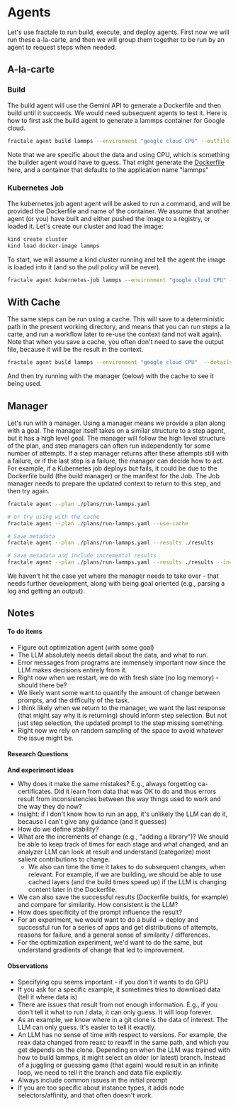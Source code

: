 # Agents

Let's use fractale to run build, execute, and deploy agents. First now we will run these a-la-carte, and then we will group them together to be run by an agent to request steps when needed.

## A-la-carte

### Build

The build agent will use the Gemini API to generate a Dockerfile and then build until it succeeds. We would need subsequent agents to test it.
Here is how to first ask the build agent to generate a lammps container for Google cloud.

```bash
fractale agent build lammps --environment "google cloud CPU" --outfile Dockerfile --details "Ensure all globbed files from examples/reaxff/HNS from the root of the lammps codebase are in the WORKDIR. Clone the latest branch of LAMMPS."
```

Note that we are specific about the data and using CPU, which is something the builder agent would have to guess.
That might generate the [Dockerfile](Dockerfile) here, and a container that defaults to the application name "lammps"

### Kubernetes Job

The kubernetes job agent agent will be asked to run a command, and will be provided the Dockerfile and name of the container. We assume that another agent (or you) have built and either pushed the image to a registry, or loaded it. Let's create our cluster and load the image:

```bash
kind create cluster
kind load docker-image lammps
```

To start, we will assume a kind cluster running and tell the agent the image is loaded into it (and so the pull policy will be never). 

```bash
fractale agent kubernetes-job lammps --environment "google cloud CPU" --context-file ./Dockerfile --no-pull --details "Run in.reaxff.hns in the pwd with lmp" --outfile ./job.yaml
```

## With Cache

The same steps can be run using a cache. This will save to a deterministic path in the present working directory, and means that you can run steps a la carte, and run a workflow later to re-use the context (and not wait again).
Note that when you save a cache, you often don't need to save the output file, because it will be the result in the context.

```bash
fractale agent build lammps --environment "google cloud CPU"  --details "Ensure all globbed files from examples/reaxff/HNS from the root of the lammps codebase are in the WORKDIR. Clone the latest branch of LAMMPS." --use-cache
```

And then try running with the manager (below) with the cache to see it being used.

## Manager

Let's run with a manager. Using a manager means we provide a plan along with a goal. The manager itself takes on a similar structure to a step agent, but it has a high level goal. The manager will follow the high level structure of the plan, and step
managers can often run independently for some number of attempts. If a step manager
returns after these attempts still with a failure, or if the last step is a failure,
the manager can decide how to act. For example, if a Kubernetes job deploys but fails,
it could be due to the Dockerfile build (the build manager) or the manifest for the Job.
The Job manager needs to prepare the updated context to return to this step, and then
try again.

```bash
fractale agent --plan ./plans/run-lammps.yaml

# or try using with the cache
fractale agent --plan ./plans/run-lammps.yaml --use-cache

# Save metadata
fractale agent --plan ./plans/run-lammps.yaml --results ./results

# Save metadata and include incremental results
fractale agent --plan ./plans/run-lammps.yaml --results ./results --incremental
```

We haven't hit the case yet where the manager needs to take over - that needs further development, along with being goal oriented (e.g., parsing a log and getting an output). 

## Notes

#### To do items

- Figure out optimization agent (with some goal)
- The LLM absolutely needs detail about the data, and what to run.
- Error messages from programs are immensely important now since the LLM makes decisions entirely from it.
- Right now when we restart, we do with fresh slate (no log memory) - should there be?
- We likely want some want to quantify the amount of change between prompts, and the difficulty of the task.
- I think likely when we return to the manager, we want the last response (that might say why it is returning) should inform step selection. But not just step selection, the updated prompt to the step missing something.
 - Right now we rely on random sampling of the space to avoid whatever the issue might be.

#### Research Questions

**And experiment ideas**

- Why does it make the same mistakes? E.g., always forgetting ca-certificates. Did it learn from data that was OK to do and thus errors result from inconsistencies between the way things used to work and the way they do now?
- Insight: if I don't know how to run an app, it's unlikely the LLM can do it, because I can't give any guidance (and it guesses)
- How do we define stability?
- What are the increments of change (e.g., "adding a library")? We should be able to keep track of times for each stage and what changed, and an analyzer LLM can look at result and understand (categorize) most salient contributions to change.
  - We also can time the time it takes to do subsequent changes, when relevant. For example, if we are building, we should be able to use cached layers (and the build times speed up) if the LLM is changing content later in the Dockerfile.
- We can also save the successful results (Dockerfile builds, for example) and compare for similarity. How consistent is the LLM?
- How does specificity of the prompt influence the result?
- For an experiment, we would want to do a build -> deploy and successful run for a series of apps and get distributions of attempts, reasons for failure, and a general sense of similarity / differences.
- For the optimization experiment, we'd want to do the same, but understand gradients of change that led to improvement.

#### Observations

- Specifying cpu seems important - if you don't it wants to do GPU
- If you ask for a specific example, it sometimes tries to download data (tell it where data is)
- There are issues that result from not enough information. E.g., if you don't tell it what to run / data, it can only guess. It will loop forever.
 - As an example, we know where in a git clone is the data of interest. The LLM can only guess. It's easier to tell it exactly.
 - An LLM has no sense of time with respect to versions. For example, the reax data changed from reaxc to reaxff in the same path, and which you get depends on the clone. Depending on when the LLM was trained with how to build lammps, it might select an older (or latest) branch. Instead of a juggling or guessing game (that again) would result in an infinite loop, we need to tell it the branch and data file explicitly.
- Always include common issues in the initial prompt
- If you are too specific about instance types, it adds node selectors/affinity, and that often doesn't work.
